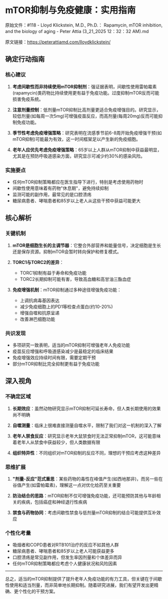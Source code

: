 # mTOR抑制与免疫健康：实用指南

原始文件：#118 - Lloyd Klickstein, M.D., Ph.D.： Rapamycin, mTOR inhibition, and the biology of aging - Peter Attia (3_21_2025 12：32：32 AM).md

原文链接：https://peterattiamd.com/lloydklickstein/

## 确定行动指南

### 核心建议
1. **考虑间歇性而非持续使用mTOR抑制剂**：强证据表明，间歇性使用雷帕霉素(rapamycin)类药物比持续使用更有益于免疫功能。过度抑制mTOR反而可能损害免疫系统。

2. **注意剂量控制**：低剂量mTOR抑制比高剂量更适合免疫增强目的。研究显示，较低剂量(如每周一次5mg)可增强疫苗反应，而高剂量(每周20mg)反而可能抑制免疫功能。

3. **季节性考虑免疫增强策略**：研究表明在流感季节前6-8周开始免疫增强干预(如mTOR抑制)可能最为有效，这一时间框架足以产生新的免疫细胞。

4. **老年人应优先考虑免疫增强策略**：65岁以上人群从mTOR抑制中获益最明显，尤其是在预防呼吸道感染方面，研究显示可减少约30%的感染风险。

### 实施要点
- 任何mTOR抑制策略都应在医生指导下进行，特别是考虑使用药物时
- 间歇性使用意味着有药物"休息期"，避免持续抑制
- 监测可能的副作用，最常见的是口腔溃疡
- 糖尿病患者、哮喘患者和85岁以上老人从这些干预中获益可能更大

## 核心解析

### 关键机制
1. **mTOR是细胞生长的主调节器**：它整合外部营养和能量信号，决定细胞是生长还是保存资源。抑制mTOR会暂时转向保护和修复模式。

2. **TORC1与TORC2的差异**：
   - TORC1抑制有益于寿命和免疫功能
   - TORC2长期抑制可能有害，导致高血糖和高甘油三酯血症

3. **免疫增强机制**：mTOR抑制通过多种途径增强免疫功能：
   - 上调抗病毒基因表达
   - 减少免疫细胞上的PD1等检查点蛋白(约10-20%)
   - 增强自噬和抗原呈递
   - 改善淋巴细胞功能

### 共识发现
- 多项研究一致表明，适当的mTOR抑制可增强老年人免疫功能
- 疫苗反应增强和呼吸道感染减少是最稳定的临床结果
- 免疫增强效应持续时间有限，需要定期干预
- 部分mTOR抑制比完全抑制更有益于免疫功能

## 深入视角

### 不确定区域
1. **长期效应**：虽然动物研究显示mTOR抑制可延长寿命，但人类长期使用的效果尚不明确

2. **自噬测量**：临床上很难直接测量自噬水平，限制了我们对这一机制的深入了解

3. **老年人禁食反应**：研究显示老年大鼠禁食时无法正常抑制mTOR，这可能意味着老年人从禁食中获益较少，但人类数据有限

4. **组织特异性**：不同组织对mTOR抑制的反应不同，理想的干预应考虑这种差异

### 思维扩展
1. **"剂量-反应"范式重思**：某些药物的毒性在峰值产生(如西地那非)，而另一些在谷值产生(如雷帕霉素)，理解这一点对优化给药至关重要

2. **防治结合的思路**：mTOR抑制不仅可增强免疫功能，还可能预防其他与年龄相关的疾病，包括癌症和神经退行性疾病

3. **禁食与药物协同**：考虑间歇性禁食与低剂量mTOR抑制的结合可能提供互补效应

### 个性化考量
- 吸烟者和COPD患者对RTB101治疗的反应不如其他人群
- 糖尿病患者、哮喘患者和85岁以上老人可能获益更多
- 口腔溃疡是常见副作用，但发生率因剂量和个体差异而异
- 任何mTOR抑制策略都应考虑个人健康状况和风险因素

---

总之，适当的mTOR抑制提供了提升老年人免疫功能的有力工具，但关键在于间歇性使用和适当剂量，而非简单地长期抑制。随着研究进展，我们有望开发出更精确、更个性化的干预方案。